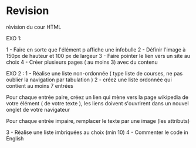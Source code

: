 # Revision
révision du cour HTML

EXO 1:

1 - Faire en sorte que l'élément p affiche une infobulle
2 - Définir l'image à 150px de hauteur et 100 px de largeur
3 - Faire pointer le lien vers un site au choix
4 - Créer plusieurs pages ( au moins 3) avec du contenu

EXO 2 :
1 - Réalise une liste non-ordonnée ( type liste de courses, ne pas oublier la navigation par tabulation )
2 - créez une liste ordonnée qui contient au moins 7 entrées

Pour chaque entrée paire, créez un lien qui mène vers la page wikipedia de votre élément ( de votre texte ),
 les liens doivent s'ouvrirent dans un nouvel onglet de votre navigateur
 
Pour chaque entrée impaire, remplacer le texte par une image (les attributs)

3 - Réalise une liste imbriquées au choix (min 10)
4 - Commenter le code in English
